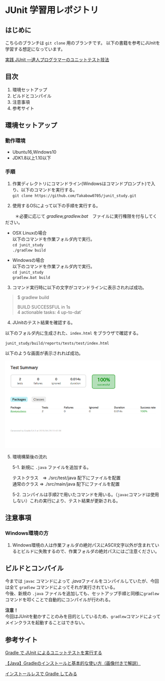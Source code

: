# JUnit 学習用レポジトリ

## はじめに

こちらのブランチは `git clone` 用のブランチです。
以下の書籍を参考にJUnitを学習する想定になっています。

[実践 JUnit ―達人プログラマーのユニットテスト技法](https://www.amazon.co.jp/%E5%AE%9F%E8%B7%B5-JUnit-%E2%80%95%E9%81%94%E4%BA%BA%E3%83%97%E3%83%AD%E3%82%B0%E3%83%A9%E3%83%9E%E3%83%BC%E3%81%AE%E3%83%A6%E3%83%8B%E3%83%83%E3%83%88%E3%83%86%E3%82%B9%E3%83%88%E6%8A%80%E6%B3%95-Jeff-Langr/dp/4873117305)  

## 目次

1. 環境セットアップ
2. ビルドとコンパイル
3. 注意事項
4. 参考サイト

## 環境セットアップ

### 動作環境

- Ubuntu16,Windows10
- JDK1.8以上1.10以下

### 手順

1. 作業ディレクトリにコマンドライン(Windowsはコマンドプロンプト)で入り、以下のコマンドを実行する。  
`git clone https://github.com/Takabow0705/junit_study.git`  

2. 使用するOSによって以下の手順を実行する。

　　
＊必要に応じて *gradlew,gradlew.bat*　ファイルに実行権限を付与してください。

- OSX Linuxの場合  
以下のコマンドを作業フォルダ内で実行。  
`cd junit_study`  
`./gradlew build`

- Windowsの場合  
以下のコマンドを作業フォルダ内で実行。   
`cd junit_study`  
`gradlew.bat build`

3. コマンド実行時に以下の文字がコマンドラインに表示されれば成功。  

> $ gradlew build
>  
> BUILD SUCCESSFUL in 1s  
> 4 actionable tasks: 4 up-to-dat`


4. JUnitのテスト結果を確認する。

以下のフォルダ内に生成された、`index.html` をブラウザで確認する。

`junit_study/build/reports/tests/test/index.html`  

以下のような画面が表示されれば成功。

<img src="./picture/junit_result.png" alt="JUnitテスト結果" title="JUnitテスト結果">

5. 環境構築後の流れ

    5-1. 新規に `.java` ファイルを追加する。

    テストクラス　=> ./src/test/java 配下にファイルを配置  
    通常のクラス  => ./src/main/java 配下にファイルを配置

    5-2. コンパイルは手順2で用いたコマンドを用いる。（`javac`コマンドは使用しない）これの実行により、テスト結果が更新される。

## 注意事項

### Windows環境の方　

1. Windows環境の人は作業フォルダの絶対パスにASCII文字以外が含まれているとビルドに失敗するので、作業フォルダの絶対パスにはご注意ください。


## ビルドとコンパイル

今までは `javac` コマンドによって *.java*ファイルをコンパイルしていたが、今回は全て `gradlew` コマンドによってそれが実行されている。  
今後、新規の `.java` ファイルを追加しても、セットアップ手順と同様に`gradlew`コマンドを叩くことで自動的にコンパイルが行われる。

**注意！**  
今回はJUnitを動かすことのみを目的としているため、`gradlew`コマンドによってメインクラスを起動することはできない。

## 参考サイト

[Gradle で JUnit によるユニットテストを実行する](https://maku77.github.io/gradle/test-junit.html) 

[【Java】Gradleのインストールと基本的な使い方（画像付きで解説）](https://eng-entrance.com/gradle-install-use)

[インストールレスで Gradle してみる](http://d.hatena.ne.jp/bluepapa32/20110308/1299602195)
